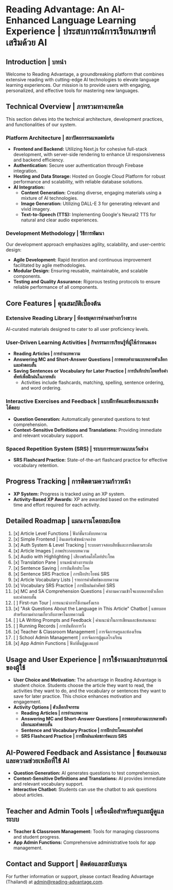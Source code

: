 # Reading Advantage: An AI-Enhanced Language Learning Experience | ประสบการณ์การเรียนภาษาที่เสริมด้วย AI

## Introduction | บทนำ
Welcome to Reading Advantage, a groundbreaking platform that combines extensive reading with cutting-edge AI technologies to elevate language learning experiences. Our mission is to provide users with engaging, personalized, and effective tools for mastering new languages.

## Technical Overview | ภาพรวมทางเทคนิค
This section delves into the technical architecture, development practices, and functionalities of our system.

### Platform Architecture | สถาปัตยกรรมแพลตฟอร์ม
- **Frontend and Backend:** Utilizing Next.js for cohesive full-stack development, with server-side rendering to enhance UI responsiveness and backend efficiency.
- **Authentication:** Secure user authentication through Firebase integration.
- **Hosting and Data Storage:** Hosted on Google Cloud Platform for robust performance and scalability, with reliable database solutions.
- **AI Integration:**
  - **Content Generation:** Creating diverse, engaging materials using a mixture of AI technologies.
  - **Image Generation:** Utilizing DALL-E 3 for generating relevant and vivid imagery.
  - **Text-to-Speech (TTS):** Implementing Google's Neural2 TTS for natural and clear audio experiences.

### Development Methodology | วิธีการพัฒนา
Our development approach emphasizes agility, scalability, and user-centric design:
- **Agile Development:** Rapid iteration and continuous improvement facilitated by agile methodologies.
- **Modular Design:** Ensuring reusable, maintainable, and scalable components.
- **Testing and Quality Assurance:** Rigorous testing protocols to ensure reliable performance of all components.

## Core Features | คุณสมบัติเบื้องต้น
### Extensive Reading Library | ห้องสมุดการอ่านอย่างกว้างขวาง
AI-curated materials designed to cater to all user proficiency levels.

### User-Driven Learning Activities | กิจกรรมการเรียนรู้ที่ผู้ใช้กำหนดเอง
- **Reading Articles | การอ่านบทความ**
- **Answering MC and Short-Answer Questions | การตอบคำถามแบบหลายตัวเลือกและคำตอบสั้น**
- **Saving Sentences or Vocabulary for Later Practice | การบันทึกประโยคหรือคำศัพท์เพื่อฝึกฝนในภายหลัง**
  - Activities include flashcards, matching, spelling, sentence ordering, and word ordering.

### Interactive Exercises and Feedback | แบบฝึกหัดและข้อเสนอแนะเชิงโต้ตอบ
- **Question Generation:** Automatically generated questions to test comprehension.
- **Context-Sensitive Definitions and Translations:** Providing immediate and relevant vocabulary support.

### Spaced Repetition System (SRS) | ระบบการทบทวนแบบเว้นช่วง
- **SRS Flashcard Practice:** State-of-the-art flashcard practice for effective vocabulary retention.

## Progress Tracking | การติดตามความก้าวหน้า
- **XP System:** Progress is tracked using an XP system.
- **Activity-Based XP Awards:** XP are awarded based on the estimated time and effort required for each activity.

## Detailed Roadmap | แผนงานโดยละเอียด
1. [x] Article Level Functions | ฟังก์ชั่นระดับบทความ
2. [x] Simple Frontend | อินเตอร์เฟซหน้าจอง่าย
3. [x] Auth System & Level Tracking | ระบบตรวจสอบสิทธิ์และการติดตามระดับ
4. [x] Article Images | ภาพประกอบบทความ
5. [x] Audio with Highlighting | เสียงพร้อมไฮไลท์ประโยค
6. [x] Translation Pane | บานหน้าต่างการแปล
7. [x] Sentence Saving | การบันทึกประโยค
8. [x] Sentence SRS Practice | การฝึกประโยชน์ SRS
9. [x] Article Vocabulary Lists | รายการคำศัพท์ของบทความ
10. [x] Vocabulary SRS Practice | การฝึกฝนคำศัพท์ SRS
11. [x] MC and SA Comprehension Questions | คำถามความเข้าใจแบบหลายตัวเลือกและคำตอบสั้น
12. [ ] First-run Tour | การแนะนำการใช้งานครั้งแรก
13. [x] "Ask Questions About the Language in This Article" Chatbot | แชทบอทสำหรับถามคำถามเกี่ยวกับภาษาในบทความนี้
14. [ ] LA Writing Prompts and Feedback | คำแนะนำในการเขียนและข้อเสนอแนะ
15. [ ] Running Records | การบันทึกการวิ่ง
16. [x] Teacher & Classroom Management | การจัดการครูและห้องเรียน
17. [ ] School Admin Management | การจัดการผู้ดูแลโรงเรียน
18. [x] App Admin Functions | ฟังก์ชั่นผู้ดูแลแอป

## Usage and User Experience | การใช้งานและประสบการณ์ของผู้ใช้
- **User Choice and Motivation:** The advantage in Reading Advantage is student choice. Students choose the article they want to read, the activities they want to do, and the vocabulary or sentences they want to save for later practice. This choice enhances motivation and engagement.
- **Activity Options | ตัวเลือกกิจกรรม**
  - **Reading Articles | การอ่านบทความ**
  - **Answering MC and Short-Answer Questions | การตอบคำถามแบบหลายตัวเลือกและคำตอบสั้น**
  - **Sentence and Vocabulary Practice | การฝึกประโยคและคำศัพท์**
  - **SRS Flashcard Practice | การฝึกฝนแฟลชการ์ดแบบ SRS**

## AI-Powered Feedback and Assistance | ข้อเสนอแนะและความช่วยเหลือที่ใช้ AI
- **Question Generation:** AI generates questions to test comprehension.
- **Context-Sensitive Definitions and Translations:** AI provides immediate and relevant vocabulary support.
- **Interactive Chatbot:** Students can use the chatbot to ask questions about articles.

## Teacher and Admin Tools | เครื่องมือสำหรับครูและผู้ดูแลระบบ
- **Teacher & Classroom Management:** Tools for managing classrooms and student progress.
- **App Admin Functions:** Comprehensive administrative tools for app management.

## Contact and Support | ติดต่อและสนับสนุน
For further information or support, please contact Reading Advantage (Thailand) at admin@reading-advantage.com.
